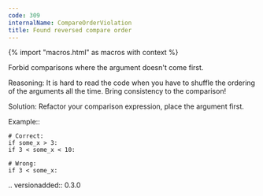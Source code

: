 ```yaml
---
code: 309
internalName: CompareOrderViolation
title: Found reversed compare order
---
```


{% import "macros.html" as macros with context %}


Forbid comparisons where the argument doesn't come first.

Reasoning:
    It is hard to read the code when
    you have to shuffle the ordering of the arguments all the time.
    Bring consistency to the comparison!

Solution:
    Refactor your comparison expression, place the argument first.

Example::

    # Correct:
    if some_x > 3:
    if 3 < some_x < 10:

    # Wrong:
    if 3 < some_x:

.. versionadded:: 0.3.0